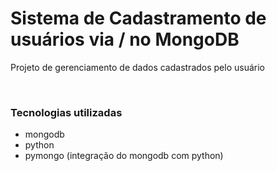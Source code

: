 # Sistema de Cadastramento de usuários via / no MongoDB

Projeto de gerenciamento de dados cadastrados pelo usuário

<br>

### Tecnologias utilizadas
- mongodb
- python
- pymongo (integração do mongodb com python)